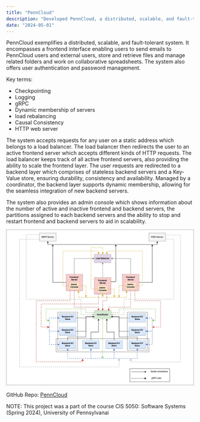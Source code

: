 ```yaml
---
title: "PennCloud"
description: "Developed PennCloud, a distributed, scalable, and fault-tolerant system featuring email, file storage, folder management, and collaborative spreadsheets. Key components include dynamic server membership, load balancing, gRPC, causal consistency, and an admin console for server monitoring and scalability"
date: "2024-05-01"
---
```


PennCloud exemplifies a distributed, scalable, and fault-tolerant system. It encompasses a frontend interface enabling users to send emails to PennCloud users and external users, store and retrieve files and manage related folders and work on collaborative spreadsheets. The system also offers user authentication and password management.

Key terms:
- Checkpointing
- Logging
- gRPC
- Dynamic membership of servers
- load rebalancing
- Causal Consistency 
- HTTP web server

The system accepts requests for any user on a static address which belongs to a load balancer. The load balancer then redirects the user to an active frontend server which accepts different kinds of HTTP requests. The load balancer keeps track of all active frontend servers, also providing the ability to scale the frontend layer. The user requests are redirected to a backend layer which comprises of stateless backend servers and a Key-Value store, ensuring durability, consistency and availability. Managed by a coordinator, the backend layer supports dynamic membership, allowing for the seamless integration of new backend servers.

The system also provides an admin console which shows information about the number of active and inactive frontend and backend servers, the partitions assigned to each backend servers and the ability to stop and restart frontend and backend servers to aid in scalability.

![System Architecture](system_arch.jpg)

GitHub Repo: [PennCloud](https://github.com/sahilparekh08/PennCloud)

NOTE: This project was a part of the course CIS 5050: Software Systems (Spring 2024), University of Pennsylvanai